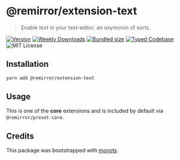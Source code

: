 # @remirror/extension-text

> Enable text in your text-editor, an oxymoron of sorts.

[![Version][version]][npm] [![Weekly Downloads][downloads-badge]][npm]
[![Bundled size][size-badge]][size] [![Typed Codebase][typescript]](./src/index.ts)
![MIT License][license]

[version]: https://flat.badgen.net/npm/v/@remirror/extension-text
[npm]: https://npmjs.com/package/@remirror/extension-text
[license]: https://flat.badgen.net/badge/license/MIT/purple
[size]: https://bundlephobia.com/result?p=@remirror/extension-text
[size-badge]: https://flat.badgen.net/bundlephobia/minzip/@remirror/extension-text
[typescript]: https://flat.badgen.net/badge/icon/TypeScript?icon=typescript&label
[downloads-badge]: https://badgen.net/npm/dw/@remirror/extension-text/red?icon=npm

## Installation

```bash
yarn add @remirror/extension-text
```

## Usage

This is one of the **core** extensions and is included by default via `@remirror/preset-core`.

## Credits

This package was bootstrapped with [monots].

[monots]: https://github.com/monots/monots
